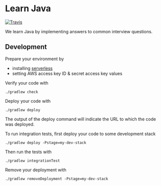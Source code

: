 # Learn Java
[![Travis](https://travis-ci.org/ags799/learn-java.svg?branch=master)](https://travis-ci.org/ags799/learn-java)

We learn Java by implementing answers to common interview questions.

## Development

Prepare your environment by

- installing [serverless](http://serverless.com)
- setting AWS access key ID & secret access key values

Verify your code with

    ./gradlew check

Deploy your code with

    ./gradlew deploy

The output of the deploy command will indicate the URL to which the code was deployed.

To run integration tests, first deploy your code to some development stack

    ./gradlew deploy -Pstage=my-dev-stack

Then run the tests with

    ./gradlew integrationTest

Remove your deployment with

    ./gradlew removeDeployment -Pstage=my-dev-stack
